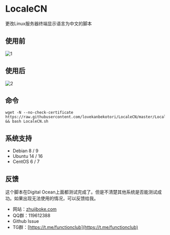 # LocaleCN
更改Linux服务器终端显示语言为中文的脚本

## 使用前
![1](before.png)

## 使用后
![2](after.png)

## 命令

    wget -N --no-check-certificate https://raw.githubusercontent.com/lovekanbekotori/LocaleCN/master/LocaleCN.sh && bash LocaleCN.sh

## 系统支持

* Debian 8 / 9
* Ubuntu 14 / 16
* CentOS 6 / 7

## 反馈

这个脚本在Digital Ocean上面都测试完成了。但是不清楚其他系统是否能测试成功。如果出现无法使用的情况，可以反馈给我。

* 网站：[zhujiboke.com](https://www.zhujiboke.com)
* QQ群：119612388
* Github Issue
* TG群：[https://t.me/functionclub](https://t.me/functionclub)

